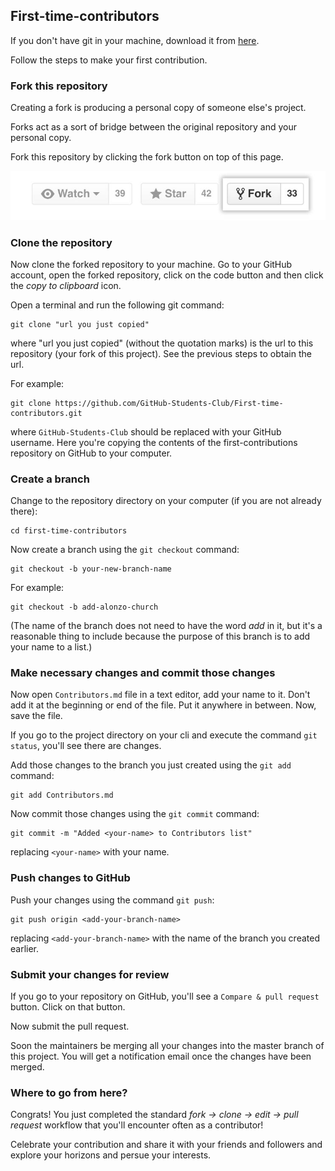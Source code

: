 ## First-time-contributors

If you don't have git in your machine, download it from [here](https://git-scm.com/downloads). 

Follow the steps to make your first contribution. 

### Fork this repository 
Creating a fork is producing a personal copy of someone else's project. 

Forks act as a sort of bridge between the original repository and your personal copy. 

Fork this repository by clicking the fork button on top of this page. 

<img alt="PIC" src="fork_button.jpg" width="600"/> <br>

### Clone the repository 

Now clone the forked repository to your machine. Go to your GitHub account, open the forked repository, click on the code button and then click the _copy to clipboard_ icon.

Open a terminal and run the following git command:

```
git clone "url you just copied"
```

where "url you just copied" (without the quotation marks) is the url to this repository (your fork of this project). See the previous steps to obtain the url.

For example:

```
git clone https://github.com/GitHub-Students-Club/First-time-contributors.git
```

where `GitHub-Students-Club` should be replaced with your GitHub username. Here you're copying the contents of the first-contributions repository on GitHub to your computer.

### Create a branch

Change to the repository directory on your computer (if you are not already there):

```
cd first-time-contributors
```

Now create a branch using the `git checkout` command:

```
git checkout -b your-new-branch-name
```

For example:

```
git checkout -b add-alonzo-church
```

(The name of the branch does not need to have the word _add_ in it, but it's a reasonable thing to include because the purpose of this branch is to add your name to a list.)


### Make necessary changes and commit those changes

Now open `Contributors.md` file in a text editor, add your name to it. Don't add it at the beginning or end of the file. Put it anywhere in between. Now, save the file.

If you go to the project directory on your cli and execute the command `git status`, you'll see there are changes.

Add those changes to the branch you just created using the `git add` command:

```
git add Contributors.md
```

Now commit those changes using the `git commit` command:

```
git commit -m "Added <your-name> to Contributors list"
```

replacing `<your-name>` with your name.

### Push changes to GitHub

Push your changes using the command `git push`:

```
git push origin <add-your-branch-name>
```

replacing `<add-your-branch-name>` with the name of the branch you created earlier.

### Submit your changes for review

If you go to your repository on GitHub, you'll see a `Compare & pull request` button. Click on that button.

Now submit the pull request.

Soon the maintainers be merging all your changes into the master branch of this project. You will get a notification email once the changes have been merged.

### Where to go from here?

Congrats! You just completed the standard _fork -> clone -> edit -> pull request_ workflow that you'll encounter often as a contributor!

Celebrate your contribution and share it with your friends and followers and explore your horizons and persue your interests. 













